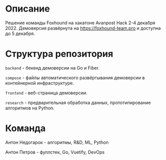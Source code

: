 # Описание

Решение команды Foxhound на хакатоне Avanpost Hack 2-4 декабря 2022. Демоверсия развёрнута на https://foxhound-team.pro и доступна до 5 декабря.

# Структура репозитория

`backend` - бекенд демоверсии на Go и Fiber.

`compose` - файлы автоматического развёртывания демоверсии в контейнерной инфраструктуре.

`frontend` - веб-страница демоверсии.

`research` - предварительная обработка данных, прототипирование алгоритмов на Python.



# Команда

Антон Недогарок - алгоритмы, R&D, ML, Python
  
Антон Петров - фуллстек, Go, Vuetify, DevOps
